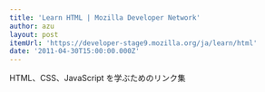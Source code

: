 ```yaml
---
title: 'Learn HTML | Mozilla Developer Network'
author: azu
layout: post
itemUrl: 'https://developer-stage9.mozilla.org/ja/learn/html'
date: '2011-04-30T15:00:00.000Z'
---
```

HTML、CSS、JavaScript を学ぶためのリンク集
